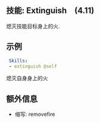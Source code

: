 技能: Extinguish　(4.11)
--------------------------

熄灭技能目标身上的火.

示例
--------

```yaml
 Skills:
 - extinguish @self
```
熄灭自身身上的火

额外信息
-------

- 缩写: removefire